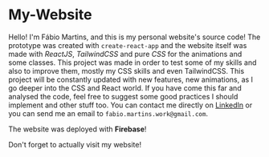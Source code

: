# My-Website

Hello! I'm Fábio Martins, and this is my personal website's source code! The prototype was created with `create-react-app` and the website itself was made with *ReactJS*, *TailwindCSS* and pure *CSS* for the animations and some classes. This project was made in order to test some of my skills and also to improve them, mostly my CSS skills and even TailwindCSS. This project will be constantly updated with new features, new animations, as I go deeper into the CSS and React world. If you have come this far and analysed the code, feel free to suggest some good practices I should implement and other stuff too. You can contact me directly on [LinkedIn](https://www.linkedin.com/in/f%C3%A1bio-martins-94aa0923a/) or you can send me an email to `fabio.martins.work@gmail.com`.

The website was deployed with **Firebase**!

Don't forget to actually visit my website!

